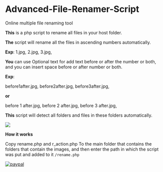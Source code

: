 # Advanced-File-Renamer-Script
Online multiple file renaming tool

**This** is a php script to rename all files in your host folder.

**The** script will rename all the files in ascending numbers automatically.

**Exp**:
1.jpg,
2.jpg,
3.jpg,

**You** can use Optional text for add text before or after the number or both, and you can insert space before or after number or both.

**Exp**:

before1after.jpg,
before2after.jpg,
before3after.jpg,

**or**

before 1 after.jpg,
before 2 after.jpg,
before 3 after.jpg,

**This** script will detect all folders and files in these folders automatically.

![](https://i.imgur.com/kwDBqDI.jpg)

**How it works**

Copy rename.php and r_action.php To the main folder that contains the folders that contain the images, and then enter the path in which the script was put and added to it `/rename.php`

[![paypal](https://camo.githubusercontent.com/d5d24e33e2f4b6fe53987419a21b203c03789a8f/68747470733a2f2f696d672e736869656c64732e696f2f62616467652f446f6e6174652d50617950616c2d677265656e2e737667)](https://www.paypal.com/cgi-bin/webscr?cmd=_s-xclick&hosted_button_id=LX9XQ9QZVGTNQ&source=url)
